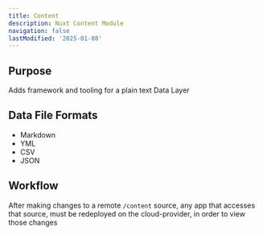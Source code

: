 ```yaml
---
title: Content
description: Nuxt Content Module
navigation: false
lastModified: '2025-01-08'
---
```


## Purpose

Adds framework and tooling for a plain text Data Layer

## Data File Formats

- Markdown
- YML
- CSV
- JSON

## Workflow

After making changes to a remote `/content` source, any app that accesses that source, must be redeployed on the cloud-provider, in order to view those changes

